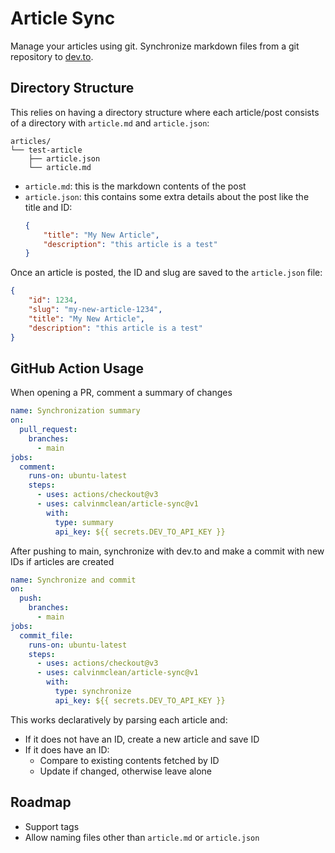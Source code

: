 # Article Sync

Manage your articles using git. Synchronize markdown files from a git repository to [dev.to](https://dev.to).

## Directory Structure
This relies on having a directory structure where each article/post consists of a directory with `article.md` and `article.json`:
```
articles/
└── test-article
    ├── article.json
    └── article.md
```

- `article.md`: this is the markdown contents of the post
- `article.json`: this contains some extra details about the post like the title and ID:
    ```json
    {
        "title": "My New Article",
        "description": "this article is a test"
    }
    ```

Once an article is posted, the ID and slug are saved to the `article.json` file:
```json
{
    "id": 1234,
    "slug": "my-new-article-1234",
    "title": "My New Article",
    "description": "this article is a test"
}
```

## GitHub Action Usage

When opening a PR, comment a summary of changes
```yaml
name: Synchronization summary
on:
  pull_request:
    branches:
      - main
jobs:
  comment:
    runs-on: ubuntu-latest
    steps:
      - uses: actions/checkout@v3
      - uses: calvinmclean/article-sync@v1
        with:
          type: summary
          api_key: ${{ secrets.DEV_TO_API_KEY }}
```

After pushing to main, synchronize with dev.to and make a commit with new IDs if articles are created
```yaml
name: Synchronize and commit
on:
  push:
    branches:
      - main
jobs:
  commit_file:
    runs-on: ubuntu-latest
    steps:
      - uses: actions/checkout@v3
      - uses: calvinmclean/article-sync@v1
        with:
          type: synchronize
          api_key: ${{ secrets.DEV_TO_API_KEY }}
```

This works declaratively by parsing each article and:
- If it does not have an ID, create a new article and save ID
- If it does have an ID:
    - Compare to existing contents fetched by ID
    - Update if changed, otherwise leave alone

## Roadmap
- Support tags
- Allow naming files other than `article.md` or `article.json`
